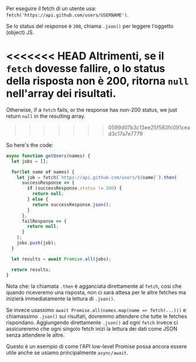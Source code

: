 
Per eseguire il fetch di un utente usa: `fetch('https://api.github.com/users/USERNAME')`.

Se lo status del response è `200`, chiama `.json()` per leggere l'oggetto (object) JS.

<<<<<<< HEAD
Altrimenti, se il `fetch` dovesse fallire, o lo status della risposta non è 200, ritorna `null` nell'array dei risultati.
=======
Otherwise, if a `fetch` fails, or the response has non-200 status, we just return `null` in the resulting array.
>>>>>>> 0599d07b3c13ee25f583fc091cead3c17a7e7779

So here's the code:

```js demo
async function getUsers(names) {
  let jobs = [];

  for(let name of names) {
    let job = fetch(`https://api.github.com/users/${name}`).then(
      successResponse => {
        if (successResponse.status != 200) {
          return null;
        } else {
          return successResponse.json();
        }
      },
      failResponse => {
        return null;
      }
    );
    jobs.push(job);
  }

  let results = await Promise.all(jobs);

  return results;
}
```

Nota che: la chiamata `.then` è agganciata direttamente al `fetch`, cosi che quando riceveremo una risposta, non ci sarà attesa per le altre fetches ma inizierà immediatamente la lettura di `.json()`.

Se invece usassimo `await Promise.all(names.map(name => fetch(...)))` e chiamassimo `.json()` sui risultati, dovremmo attendere che tutte le fetches rispondano. Aggiungendo direttamente `.json()` ad ogni `fetch` invece ci assicureremo che ogni singolo fetch inizi la lettura dei dati come JSON senza attendere le altre.

Questo è un esempio di come l'API low-level Promise possa ancora essere utile anche se usiamo principalmente `async/await`.
